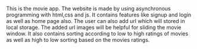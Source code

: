 This is the movie app.
The website is made by using asynchronous programming with html,css and js.
It contains features like signup and login as well as home page also.
The user can also add url which will stored in local storage.
The added url images will be helpful for sliding the movie window.
It also contains sorting according to low to high ratings of movies as well as high to low sorting based on the movies ratings.
